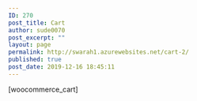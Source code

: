 ```yaml
---
ID: 270
post_title: Cart
author: sude0070
post_excerpt: ""
layout: page
permalink: http://swarah1.azurewebsites.net/cart-2/
published: true
post_date: 2019-12-16 18:45:11
---
```

<!-- wp:shortcode -->[woocommerce_cart]<!-- /wp:shortcode -->
